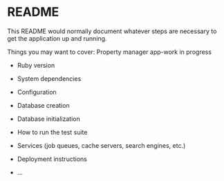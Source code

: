 # README

This README would normally document whatever steps are necessary to get the
application up and running.

Things you may want to cover:
Property manager app-work in progress

* Ruby version

* System dependencies

* Configuration

* Database creation

* Database initialization

* How to run the test suite

* Services (job queues, cache servers, search engines, etc.)

* Deployment instructions

* ...
